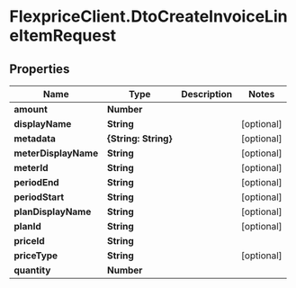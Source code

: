# FlexpriceClient.DtoCreateInvoiceLineItemRequest

## Properties

Name | Type | Description | Notes
------------ | ------------- | ------------- | -------------
**amount** | **Number** |  | 
**displayName** | **String** |  | [optional] 
**metadata** | **{String: String}** |  | [optional] 
**meterDisplayName** | **String** |  | [optional] 
**meterId** | **String** |  | [optional] 
**periodEnd** | **String** |  | [optional] 
**periodStart** | **String** |  | [optional] 
**planDisplayName** | **String** |  | [optional] 
**planId** | **String** |  | [optional] 
**priceId** | **String** |  | 
**priceType** | **String** |  | [optional] 
**quantity** | **Number** |  | 


